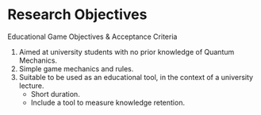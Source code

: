 # Research Objectives

<p class='slide-subtitle'>Educational Game Objectives & Acceptance Criteria</p>

<div class='section-wrapper'>
  <ol>
    <li>Aimed at university students with no prior knowledge of Quantum Mechanics.</li>
    <li>Simple game mechanics and rules.</li>
    <li>Suitable to be used as an educational tool, in the context of a university lecture.
      <ul class='list-abc'>
        <li>
          Short duration.
        </li>
        <li>
          Include a tool to measure knowledge retention.
        </li>
      </ul>
    </li>
  </ol>
</div>
